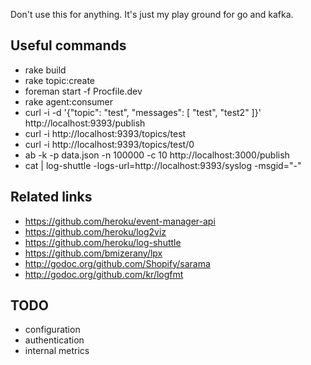 Don't use this for anything. It's just my play ground for go and kafka.

## Useful commands

* rake build
* rake topic:create
* foreman start -f Procfile.dev
* rake agent:consumer
* curl -i -d '{"topic": "test", "messages": [ "test", "test2" ]}' http://localhost:9393/publish
* curl -i http://localhost:9393/topics/test
* curl -i http://localhost:9393/topics/test/0
* ab -k -p data.json -n 100000 -c 10 http://localhost:3000/publish
* cat | log-shuttle -logs-url=http://localhost:9393/syslog -msgid="-"

## Related links

* https://github.com/heroku/event-manager-api
* https://github.com/heroku/log2viz
* https://github.com/heroku/log-shuttle
* https://github.com/bmizerany/lpx
* http://godoc.org/github.com/Shopify/sarama
* http://godoc.org/github.com/kr/logfmt

## TODO

* configuration
* authentication
* internal metrics

